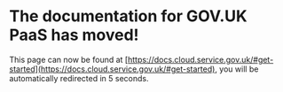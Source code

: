 # The documentation for GOV.UK PaaS has moved!
This page can now be found at [https://docs.cloud.service.gov.uk/#get-started](https://docs.cloud.service.gov.uk/#get-started), you will be automatically redirected in 5 seconds.